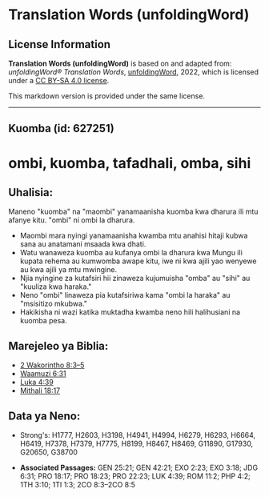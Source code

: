 # Translation Words (unfoldingWord)

## License Information

**Translation Words (unfoldingWord)** is based on and adapted from: _unfoldingWord® Translation Words_, [unfoldingWord](https://unfoldingword.org/utw), 2022, which is licensed under a [CC BY-SA 4.0 license](https://creativecommons.org/licenses/by-sa/4.0/legalcode.en).

This markdown version is provided under the same license.



--------------------------------

## Kuomba (id: 627251)

ombi, kuomba, tafadhali, omba, sihi
===================================

Uhalisia:
---------

Maneno "kuomba" na "maombi" yanamaanisha kuomba kwa dharura ili mtu afanye kitu. "ombi" ni ombi la dharura.

* Maombi mara nyingi yanamaanisha kwamba mtu anahisi hitaji kubwa sana au anatamani msaada kwa dhati.
* Watu wanaweza kuomba au kufanya ombi la dharura kwa Mungu ili kupata rehema au kumwomba awape kitu, iwe ni kwa ajili yao wenyewe au kwa ajili ya mtu mwingine.
* Njia nyingine za kutafsiri hii zinaweza kujumuisha "omba" au "sihi" au "kuuliza kwa haraka."
* Neno "ombi" linaweza pia kutafsiriwa kama "ombi la haraka" au "msisitizo mkubwa."
* Hakikisha ni wazi katika muktadha kwamba neno hili halihusiani na kuomba pesa.

Marejeleo ya Biblia:
--------------------

* [2 Wakorintho 8:3–5](https://ref.ly/2Cor8:3-2Cor8:5)
* [Waamuzi 6:31](https://ref.ly/Judg6:31)
* [Luka 4:39](https://ref.ly/Luke4:39)
* [Mithali 18:17](https://ref.ly/Prov18:17)

Data ya Neno:
-------------

* Strong's: H1777, H2603, H3198, H4941, H4994, H6279, H6293, H6664, H6419, H7378, H7379, H7775, H8199, H8467, H8469, G11890, G17930, G20650, G38700

* **Associated Passages:** GEN 25:21; GEN 42:21; EXO 2:23; EXO 3:18; JDG 6:31; PRO 18:17; PRO 18:23; PRO 22:23; LUK 4:39; ROM 11:2; PHP 4:2; 1TH 3:10; 1TI 1:3; 2CO 8:3–2CO 8:5


